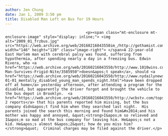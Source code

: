 ```yaml
---
author: Jen Chung
date: Jan 1, 2009 3:50 pm
title: Disabled Man Left on Bus for 19 Hours
---
```


	
										<p><span class="mt-enclosure mt-enclosure-image" style="display: inline;"> <img alt="2009_01_frzbus.jpg" src="https://web.archive.org/web/20160216043550im_/http://gothamist.com/attachments/jen/2009_01_frzbus.jpg" width="146" height="120" class="image-right"> </span>A 22-year-old East Harlem man with cerebral palsy was found, suffering from hypothermia, after spending nearly a day in a freezing bus. Edwin Rivera, who <a href="https://web.archive.org/web/20160216043550/http://www.1010wins.com/Disabled-Man-Survives-Frigid-Nite/3585950">doesn&apos;t speak</a>, should <a href="https://web.archive.org/web/20160216043550/http://www.nydailynews.com/news/2009/01/01/2009-01-01_mentally_disabled_young_man_spends_night.html">have been dropped off at home</a> yesterday afternoon, after attending a program for the disabled, but apparently the driver forgot and brought the vehicle to the bus depot in Brooklyn.  <a href="https://web.archive.org/web/20160216043550/http://wcbstv.com/topstories/missing.cerebral.palsy.2.898300.html">WCBS 2 reports</a> that his parents reported him missing, but the bus company didn&apos;t find him when they searched last night.  His parents joined the search this morning and found him&#x2014;and his mother was happy and annoyed, &quot;<strong>I&apos;m so relieved and I&apos;m so mad at the bus company for leaving him. He&apos;s not a kid. He&apos;s almost 6&apos;2&quot; how do you miss him?</strong>&quot;  Criminal charges may be filed against the driver.</p>					
										
									
				